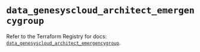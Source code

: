 # `data_genesyscloud_architect_emergencygroup`

Refer to the Terraform Registry for docs: [`data_genesyscloud_architect_emergencygroup`](https://registry.terraform.io/providers/mypurecloud/genesyscloud/1.70.0/docs/data-sources/architect_emergencygroup).
